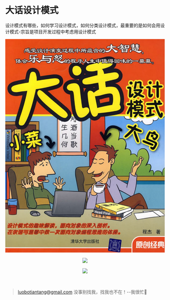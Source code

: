 # 大话设计模式
设计模式有哪些，如何学习设计模式，如何分类设计模式，最重要的是如何会用设计模式-宗旨是项目开发过程中考虑用设计模式

<div align="center">  

<img src="https://github.com/luobotiantang/DesignPatterns/blob/master/img/DaHuaDesign.jpg"/> 
<br/>

[![](https://travis-ci.org/luobotiantang/learning.svg?branch=master)](https://travis-ci.org/luobotiantang/learning)

![](https://img.shields.io/cocoapods/v/learning.svg?style=flat)

</div>
<br>


> luobotiantang@gmail.com
> 没事别找我，找我也不在！--我很忙🦆